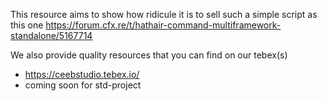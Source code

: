 This resource aims to show how ridicule it is to sell such a simple script as this one https://forum.cfx.re/t/hathair-command-multiframework-standalone/5167714

We also provide quality resources that you can find on our tebex(s)

- https://ceebstudio.tebex.io/
- coming soon for std-project